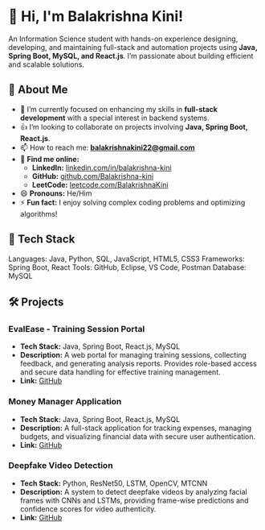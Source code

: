# 👋 Hi, I'm Balakrishna Kini!

An Information Science student with hands-on experience designing, developing, and maintaining full-stack and automation projects using **Java, Spring Boot, MySQL, and React.js**. I’m passionate about building efficient and scalable solutions.

## 🚀 About Me
- 🌱 I’m currently focused on enhancing my skills in **full-stack development** with a special interest in backend systems. 
- 👍 I’m looking to collaborate on projects involving **Java, Spring Boot, React.js**.  
- 📫 How to reach me: **balakrishnakini22@gmail.com**  
- 🔗 **Find me online:**  
    - **LinkedIn:** [linkedin.com/in/balakrishna-kini](https://www.linkedin.com/in/balakrishna-kini)  
    - **GitHub:** [github.com/Balakrishna-kini](https://github.com/Balakrishna-kini)  
    - **LeetCode:** [leetcode.com/BalakrishnaKini](https://leetcode.com/BalakrishnaKini)  
- 😄 **Pronouns:** He/Him  
- ⚡ **Fun fact:** I enjoy solving complex coding problems and optimizing algorithms! 

## 🔧 Tech Stack
Languages: Java, Python, SQL, JavaScript, HTML5, CSS3
Frameworks: Spring Boot, React
Tools: GitHub, Eclipse, VS Code, Postman
Database: MySQL

## 🛠️ Projects

### EvalEase - Training Session Portal
- **Tech Stack:** Java, Spring Boot, React.js, MySQL  
- **Description:** A web portal for managing training sessions, collecting feedback, and generating analysis reports. Provides role-based access and secure data handling for effective training management.  
- **Link:** [GitHub](https://github.com/Balakrishna-kini/EvalEase)

### Money Manager Application
- **Tech Stack:** Java, Spring Boot, React.js, MySQL  
- **Description:** A full-stack application for tracking expenses, managing budgets, and visualizing financial data with secure user authentication.  
- **Link:** [GitHub](https://github.com/Balakrishna-kini/Money-Manager-Application)

### Deepfake Video Detection
- **Tech Stack:** Python, ResNet50, LSTM, OpenCV, MTCNN  
- **Description:** A system to detect deepfake videos by analyzing facial frames with CNNs and LSTMs, providing frame-wise predictions and confidence scores for video authenticity.  
- **Link:** [GitHub](https://github.com/Balakrishna-kini/DeepfakeVideoDetection)
